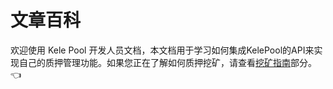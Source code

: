 # 文章百科

 欢迎使用 Kele Pool 开发人员文档，本文档用于学习如何集成KelePool的API来实现自己的质押管理功能。如果您正在了解如何质押挖矿，请查看[挖矿指南](https://docs.kelepool.com/zh/guides/)部分。👈



